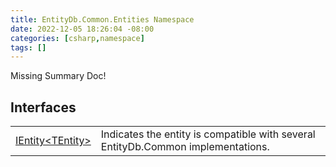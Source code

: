 ```yaml
---
title: EntityDb.Common.Entities Namespace
date: 2022-12-05 18:26:04 -08:00
categories: [csharp,namespace]
tags: []
---
```


Missing Summary Doc!
## Interfaces
<table><tr><td><a href='/posts/csharp.interface.entitydb.common.entities.ientity-1/'>IEntity&lt;TEntity&gt;</a></td><td>
Indicates the entity is compatible with several EntityDb.Common implementations.
</td></tr></table>

